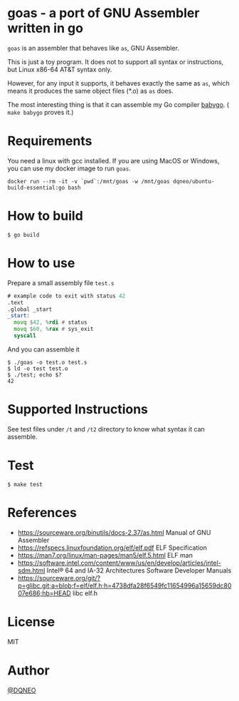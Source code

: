 # goas - a port of GNU Assembler written in go

`goas` is an assembler that behaves like `as`, GNU Assembler.

This is just a toy program. It does not to support all syntax or instructions, but  Linux x86-64 AT&T syntax only.

However, for any input it supports, it behaves exactly the same as `as`,
 which means it produces the same object files (*.o) as `as` does.

The most interesting thing is that it can assemble my Go compiler [babygo](https://github.com/DQNEO/babygo). ( `make babygo` proves it.)

# Requirements

You need a linux with gcc installed.
If you are using MacOS or Windows, you can use my docker image to run `goas`.

```cgo
docker run --rm -it -v `pwd`:/mnt/goas -w /mnt/goas dqneo/ubuntu-build-essential:go bash 
```

# How to build

```
$ go build
```

# How to use

Prepare a small assembly file `test.s`

```asm
# example code to exit with status 42
.text
.global _start
_start:
  movq $42, %rdi # status
  movq $60, %rax # sys_exit
  syscall
```

And you can assemble it

```terminal
$ ./goas -o test.o test.s
$ ld -o test test.o
$ ./test; echo $?
42
```

# Supported Instructions

See test files under `/t` and `/t2` directory to know what syntax it can assemble.

# Test

```
$ make test
```

# References

* https://sourceware.org/binutils/docs-2.37/as.html Manual of GNU Assembler
* https://refspecs.linuxfoundation.org/elf/elf.pdf ELF Specification
* https://man7.org/linux/man-pages/man5/elf.5.html ELF man
* https://software.intel.com/content/www/us/en/develop/articles/intel-sdm.html Intel® 64 and IA-32 Architectures Software Developer Manuals
*  https://sourceware.org/git/?p=glibc.git;a=blob;f=elf/elf.h;h=4738dfa28f6549fc11654996a15659dc8007e686;hb=HEAD libc elf.h
# License

MIT

# Author

[@DQNEO](https://twitter.com/DQNEO)

